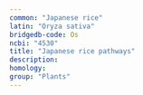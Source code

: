 ```yaml
---
common: "Japanese rice"
latin: "Oryza sativa"
bridgedb-code: Os
ncbi: "4530"
title: "Japanese rice pathways"
description:
homology: 
group: "Plants"
---
```

